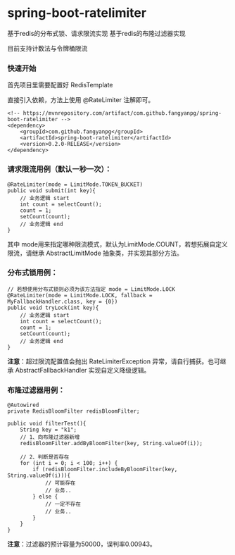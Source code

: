 # spring-boot-ratelimiter
基于redis的分布式锁、请求限流实现
基于redis的布隆过滤器实现

目前支持计数法与令牌桶限流

### 快速开始

首先项目里需要配置好 RedisTemplate

直接引入依赖，方法上使用 @RateLimiter 注解即可。
    
    <!-- https://mvnrepository.com/artifact/com.github.fangyanpg/spring-boot-ratelimiter -->
    <dependency>
        <groupId>com.github.fangyanpg</groupId>
        <artifactId>spring-boot-ratelimiter</artifactId>
        <version>0.2.0-RELEASE</version>
    </dependency>
    
### 请求限流用例（默认一秒一次）：

    @RateLimiter(mode = LimitMode.TOKEN_BUCKET)
    public void submit(int key){
        // 业务逻辑 start
        int count = selectCount();
        count = 1;
        setCount(count);
        // 业务逻辑 end
    }
其中 mode用来指定哪种限流模式，默认为LimitMode.COUNT，若想拓展自定义限流，请继承 AbstractLimitMode 抽象类，并实现其部分方法。
    
### 分布式锁用例：
    // 若想使用分布式锁则必须为该方法指定 mode = LimitMode.LOCK
    @RateLimiter(mode = LimitMode.LOCK, fallback = MyFallbackHandler.class, key = {0})
    public void tryLock(int key){
        // 业务逻辑 start
        int count = selectCount();
        count = 1;
        setCount(count);
        // 业务逻辑 end
    }

**注意**：超过限流配置值会抛出 RateLimiterException 异常，请自行捕获。也可继承 AbstractFallbackHandler 实现自定义降级逻辑。

### 布隆过滤器用例：
    @Autowired
    private RedisBloomFilter redisBloomFilter;
    
    public void filterTest(){
        String key = "k1";
        // 1、向布隆过滤器新增
        redisBloomFilter.addByBloomFilter(key, String.valueOf(i));
        
        // 2、判断是否存在
        for (int i = 0; i < 100; i++) {
            if (redisBloomFilter.includeByBloomFilter(key, String.valueOf(i))){
                // 可能存在
                // 业务..
            } else {
                // 一定不存在
                // 业务..
            }
        }
    }
    
**注意**：过滤器的预计容量为50000，误判率0.00943。
